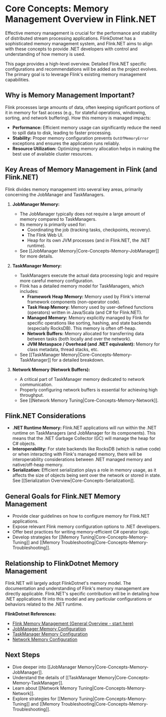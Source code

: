 # Core Concepts: Memory Management Overview in Flink.NET

Effective memory management is crucial for the performance and stability of distributed stream processing applications. FlinkDotnet has a sophisticated memory management system, and Flink.NET aims to align with these concepts to provide .NET developers with control and understanding of how memory is used.

This page provides a high-level overview. Detailed Flink.NET specific configurations and recommendations will be added as the project evolves. The primary goal is to leverage Flink's existing memory management capabilities.

## Why is Memory Management Important?

Flink processes large amounts of data, often keeping significant portions of it in memory for fast access (e.g., for stateful operations, windowing, sorting, and network buffering). How this memory is managed impacts:

*   **Performance:** Efficient memory usage can significantly reduce the need to spill data to disk, leading to faster processing.
*   **Stability:** Proper memory configuration prevents `OutOfMemoryError` exceptions and ensures the application runs reliably.
*   **Resource Utilization:** Optimizing memory allocation helps in making the best use of available cluster resources.

## Key Areas of Memory Management in Flink (and Flink.NET)

Flink divides memory management into several key areas, primarily concerning the JobManager and TaskManagers.

1.  **JobManager Memory:**
    *   The JobManager typically does not require a large amount of memory compared to TaskManagers.
    *   Its memory is primarily used for:
        *   Coordinating the job (tracking tasks, checkpoints, recovery).
        *   The Flink Web UI.
        *   Heap for its own JVM processes (and in Flink.NET, the .NET runtime).
    *   See [[JobManager Memory|Core-Concepts-Memory-JobManager]] for more details.

2.  **TaskManager Memory:**
    *   TaskManagers execute the actual data processing logic and require more careful memory configuration.
    *   Flink has a detailed memory model for TaskManagers, which includes:
        *   **Framework Heap Memory:** Memory used by Flink's internal framework components (non-operator code).
        *   **Task Heap Memory:** Memory used by user-defined functions (operators) written in Java/Scala (and C# for Flink.NET).
        *   **Managed Memory:** Memory explicitly managed by Flink for specific operations like sorting, hashing, and state backends (especially RocksDB). This memory is often off-heap.
        *   **Network Buffers:** Memory allocated for transferring data between tasks (both locally and over the network).
        *   **JVM Metaspace / Overhead (and .NET equivalent):** Memory for class metadata, thread stacks, etc.
    *   See [[TaskManager Memory|Core-Concepts-Memory-TaskManager]] for a detailed breakdown.

3.  **Network Memory (Network Buffers):**
    *   A critical part of TaskManager memory dedicated to network communication.
    *   Properly configuring network buffers is essential for achieving high throughput.
    *   See [[Network Memory Tuning|Core-Concepts-Memory-Network]].

## Flink.NET Considerations

*   **.NET Runtime Memory:** Flink.NET applications will run within the .NET runtime on TaskManagers (and JobManager for its components). This means that the .NET Garbage Collector (GC) will manage the heap for C# objects.
*   **Interoperability:** For state backends like RocksDB (which is native code) or when interacting with Flink's managed memory, there will be interoperability considerations between .NET managed memory and native/off-heap memory.
*   **Serialization:** Efficient serialization plays a role in memory usage, as it affects the size of objects being sent over the network or stored in state. See [[Serialization Overview|Core-Concepts-Serialization]].

## General Goals for Flink.NET Memory Management

*   Provide clear guidelines on how to configure memory for Flink.NET applications.
*   Expose relevant Flink memory configuration options to .NET developers.
*   Offer best practices for writing memory-efficient C# operator logic.
*   Develop strategies for [[Memory Tuning|Core-Concepts-Memory-Tuning]] and [[Memory Troubleshooting|Core-Concepts-Memory-Troubleshooting]].

## Relationship to FlinkDotnet Memory Management

Flink.NET will largely adopt FlinkDotnet's memory model. The documentation and understanding of Flink's memory management are directly applicable. Flink.NET's specific contribution will be in detailing how .NET applications fit into this model and any particular configurations or behaviors related to the .NET runtime.

**FlinkDotnet References:**

*   [Flink Memory Management (General Overview - start here)](https://nightlies.apache.org/flink/flink-docs-stable/docs/deployment/memory/mem_setup/)
*   [JobManager Memory Configuration](https://nightlies.apache.org/flink/flink-docs-stable/docs/deployment/memory/mem_setup_jobmanager/)
*   [TaskManager Memory Configuration](https://nightlies.apache.org/flink/flink-docs-stable/docs/deployment/memory/mem_setup_tm/)
*   [Network Memory Configuration](https://nightlies.apache.org/flink/flink-docs-stable/docs/deployment/memory/network_mem_tuning/)

## Next Steps

*   Dive deeper into [[JobManager Memory|Core-Concepts-Memory-JobManager]].
*   Understand the details of [[TaskManager Memory|Core-Concepts-Memory-TaskManager]].
*   Learn about [[Network Memory Tuning|Core-Concepts-Memory-Network]].
*   Explore strategies for [[Memory Tuning|Core-Concepts-Memory-Tuning]] and [[Memory Troubleshooting|Core-Concepts-Memory-Troubleshooting]].
